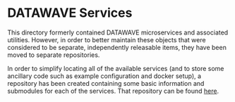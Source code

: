 # DATAWAVE Services

This directory formerly contained DATAWAVE microservices and associated utilities.
However, in order to better maintain these objects that were considered to be
separate, independently releasable items, they have been moved to separate
repositories.

In order to simplify locating all of the available services (and to store some
ancillary code such as example configuration and docker setup), a repository
has been created containing some basic information and submodules for each of
the services. That repository can be found [here](https://github.com/NationalSecurityAgency/datawave-microservices-root).

